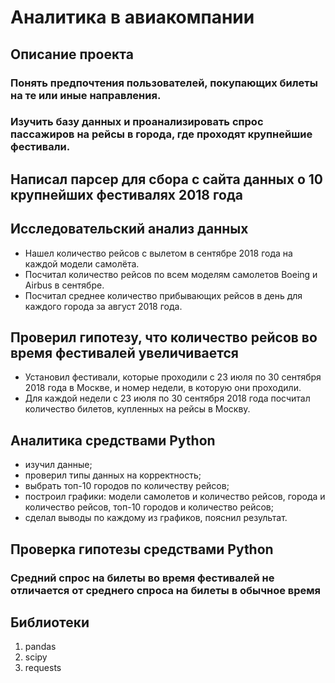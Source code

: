 # Аналитика в авиакомпании
## Описание проекта
### Понять предпочтения пользователей, покупающих билеты на те или иные направления.
### Изучить базу данных и проанализировать спрос пассажиров на рейсы в города, где проходят крупнейшие фестивали.
## Написал парсер для сбора с сайта данных о 10 крупнейших фестивалях 2018 года
## Исследовательский анализ данных
- Нашел количество рейсов с вылетом в сентябре 2018 года на каждой модели самолёта.
- Посчитал количество рейсов по всем моделям самолетов Boeing и Airbus в сентябре. 
- Посчитал среднее количество прибывающих рейсов в день для каждого города за август 2018 года. 
## Проверил гипотезу, что количество рейсов во время фестивалей увеличивается
- Установил фестивали, которые проходили с 23 июля по 30 сентября 2018 года в Москве, и номер недели, в которую они проходили.
- Для каждой недели с 23 июля по 30 сентября 2018 года посчитал количество билетов, купленных на рейсы в Москву.
## Аналитика средствами Python
- изучил данные;
- проверил типы данных на корректность;
- выбрать топ-10 городов по количеству рейсов;
- построил графики: модели самолетов и количество рейсов, города и количество рейсов, топ-10 городов и количество рейсов;
- сделал выводы по каждому из графиков, пояснил результат.
## Проверка гипотезы средствами Python
### Средний спрос на билеты во время фестивалей не отличается от среднего спроса на билеты в обычное время
## Библиотеки
1. pandas
2. scipy
3. requests
